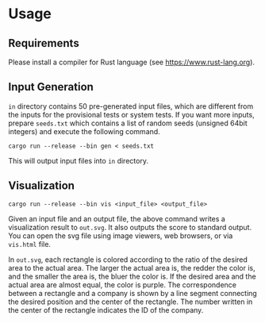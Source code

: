 # Usage

## Requirements
Please install a compiler for Rust language (see https://www.rust-lang.org).

## Input Generation
`in` directory contains 50 pre-generated input files, which are different from the inputs for the provisional tests or system tests.
If you want more inputs, prepare `seeds.txt` which contains a list of random seeds (unsigned 64bit integers) and execute the following command.
```
cargo run --release --bin gen < seeds.txt
```

This will output input files into `in` directory.

## Visualization
```
cargo run --release --bin vis <input_file> <output_file>
```
Given an input file and an output file, the above command writes a visualization result to `out.svg`.
It also outputs the score to standard output.
You can open the svg file using image viewers, web browsers, or via `vis.html` file.

In `out.svg`, each rectangle is colored according to the ratio of the desired area to the actual area.
The larger the actual area is, the redder the color is, and the smaller the area is, the bluer the color is.
If the desired area and the actual area are almost equal, the color is purple.
The correspondence between a rectangle and a company is shown by a line segment connecting the desired position and the center of the rectangle.
The number written in the center of the rectangle indicates the ID of the company.
